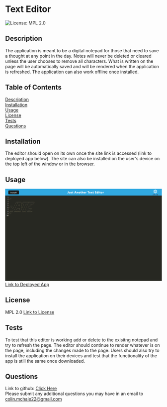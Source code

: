 # Text Editor
![License: MPL 2.0](https://img.shields.io/badge/License-MPL_2.0-brightgreen.svg)

## Description  
The application is meant to be a digital notepad for those that need to save a thought at any point in the day. Notes will never be deleted or cleared unless the user chooses to remove all characters. What is written on the page will be automatically saved and will be rendered when the application is refreshed. The application can also work offline once installed.

## Table of Contents  
[Description](#description)   
[Installation](#installation)  
[Usage](#usage)  
[License](#license)   
[Tests](#tests)  
[Questions](#questions)  

## Installation  
The editor should open on its own once the site link is accessed (link to deployed app below). The site can also be installed on the user's device on the top left of the window or in the browser.

## Usage  
![Screenshot of App](./client/src/images/TextEditor.png)
[Link to Deployed App](https://powerful-hamlet-49828.herokuapp.com/)

## License 
MPL 2.0
[Link to License](https://www.mozilla.org/en-US/MPL/2.0/)

## Tests  
To test that this editor is working add or delete to the exisitng notepad and try to refresh the page. The editor should continue to render whatever is on the page, including the changes made to the page. Users should also try to install the application on their devices and test that the functionality of the app is still the same once downloaded.

## Questions
Link to github: [Click Here](https://github.com/colinmchale)  
Please submit any additional questions you may have in an email to colin.mchale22@gmail.com
